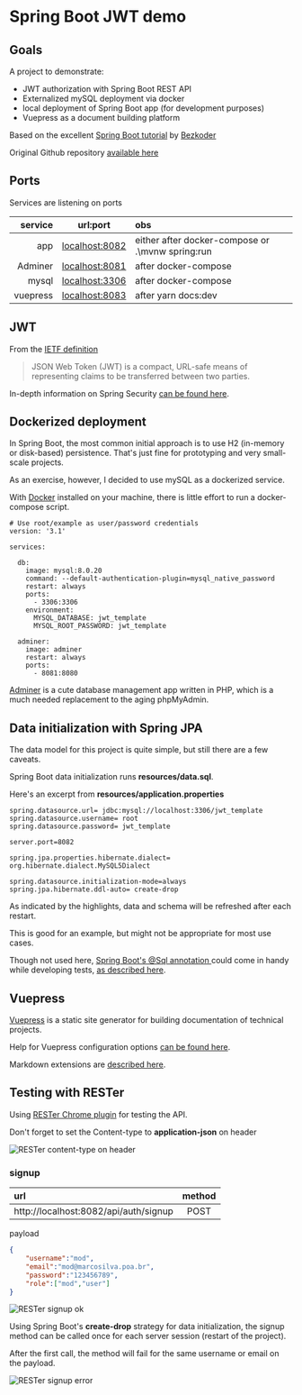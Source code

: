 # Spring Boot JWT demo

## Goals

A project to demonstrate:
 
- JWT authorization with Spring Boot REST API
- Externalized mySQL deployment via docker
- local deployment of Spring Boot app (for development purposes)
- Vuepress as a document building platform

Based on the excellent [Spring Boot tutorial](https://bezkoder.com/spring-boot-jwt-authentication/) by [Bezkoder](https://github.com/bezkoder)

Original Github repository [available here](https://github.com/bezkoder/spring-boot-spring-security-jwt-authentication)

## Ports

Services are listening on ports

| service | url:port | obs
| ---:|:---:|:---
| app      | [localhost:8082](http://localhost:8082) | either after docker-compose or .\mvnw spring:run
| Adminer      | [localhost:8081](http://localhost:8081)|after docker-compose
| mysql | [localhost:3306](http://localhost:3306)| after docker-compose
| vuepress | [localhost:8083](http://localhost:8083)| after yarn docs:dev
      


## JWT

From the [IETF definition](https://tools.ietf.org/html/rfc7519)

> JSON Web Token (JWT) is a compact, URL-safe means of representing claims to be transferred between two parties. 

In-depth information on Spring Security [can be found here](https://docs.spring.io/spring-security/site/docs/current/reference/html5/).


## Dockerized deployment

In Spring Boot, the most common initial approach is to use H2 (in-memory or disk-based) persistence.  That's just fine for prototyping and very small-scale projects.
  
As an exercise, however, I decided to use mySQL as a dockerized service.
  
With [Docker](https://docs.docker.com/docker-for-windows/) installed on your machine, there is little effort to run a docker-compose script.

```
# Use root/example as user/password credentials
version: '3.1'

services:

  db:
    image: mysql:8.0.20
    command: --default-authentication-plugin=mysql_native_password
    restart: always
    ports:
      - 3306:3306
    environment:
      MYSQL_DATABASE: jwt_template
      MYSQL_ROOT_PASSWORD: jwt_template

  adminer:
    image: adminer
    restart: always
    ports:
      - 8081:8080
```

[Adminer](https://www.adminer.org/) is a cute database management app written in PHP, which is a much needed replacement to the aging phpMyAdmin.

## Data initialization with Spring JPA

The data model for this project is quite simple, but still there are a few caveats.

Spring Boot data initialization runs **resources/data.sql**.  

Here's an excerpt from **resources/application.properties**

```{9,10}
spring.datasource.url= jdbc:mysql://localhost:3306/jwt_template
spring.datasource.username= root
spring.datasource.password= jwt_template

server.port=8082

spring.jpa.properties.hibernate.dialect= org.hibernate.dialect.MySQL5Dialect

spring.datasource.initialization-mode=always
spring.jpa.hibernate.ddl-auto= create-drop
``` 

As indicated by the highlights, data and schema will be refreshed after each restart.

This is good for an example, but might not be appropriate for most use cases.

Though not used here, [Spring Boot's @Sql annotation ](https://docs.spring.io/spring-framework/docs/current/javadoc-api/org/springframework/test/context/jdbc/Sql.html) could come in handy while developing tests, [as described here](https://www.baeldung.com/spring-boot-data-sql-and-schema-sql).


## Vuepress

[Vuepress](https://vuepress.vuejs.org/) is a static site generator for building documentation of technical projects.

Help for Vuepress configuration options [can be found here](https://vuepress.vuejs.org/config).

Markdown extensions are [described here](https://vuepress.vuejs.org/guide/markdown.htm).

## Testing with RESTer

Using [RESTer Chrome plugin](https://chrome.google.com/webstore/detail/rester/eejfoncpjfgmeleakejdcanedmefagga?hl=en) for testing the API.

Don't forget to set the Content-type to **application-json** on header

![RESTer content-type on header](/images/RESTerJWT_01.png)

### signup

url | method
:----|:----:
http://localhost:8082/api/auth/signup  | POST

payload
```json
{
    "username":"mod",
    "email":"mod@marcosilva.poa.br",
    "password":"123456789",
    "role":["mod","user"]
}
```
![RESTer signup ok](/images/RESTerJWT_02.png)

Using Spring Boot's **create-drop** strategy for data initialization, the signup method can be called once for each server session (restart of the project).

After the first call, the method will fail for the same username or email on the payload.

![RESTer signup error](/images/RESTerJWT_03.png)






 

